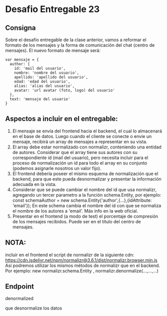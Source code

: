 # Desafio Entregable 23
## Consigna

Sobre el desafío entregable de la clase anterior, vamos a reformar el formato de los mensajes y la forma de comunicación del chat (centro de mensajes).
El nuevo formato de mensaje será:

    var mensaje = {
      author: {
        id: 'mail del usuario', 
        nombre: 'nombre del usuario', 
        apellido: 'apellido del usuario', 
        edad: 'edad del usuario', 
        alias: 'alias del usuario',
        avatar: 'url avatar (foto, logo) del usuario'
      },
      text: 'mensaje del usuario'
    }

## Aspectos a incluir en el entregable:

1) El mensaje se envía del frontend hacia el backend, el cual lo almacenará en el base de datos. Luego cuando el cliente se conecte o envie un mensaje, recibirá un array de mensajes a representar en su vista. 
2) El array debe estar normalizado con normalizr, conteniendo una entidad de autores. Considerar que el array tiene sus autores con su correspondiente id (mail del usuario), pero necesita incluir para el proceso de normalización un id para todo el array en su conjunto (podemos asignarle nosotros un valor fijo).
3) El frontend debería poseer el mismo esquema de normalización que el backend, para que este pueda desnormalizar y presentar la información adecuada en la vista.
4) Considerar que se puede cambiar el nombre del id que usa normalizr, agregando un tercer parametro a la función schema.Entity, por ejemplo:
const schemaAuthor = new schema.Entity('author',{...},{idAttribute: 'email'});
En este schema cambia el nombre del id con que se normaliza el nombre de los autores a 'email'. Más info en la web oficial.
5) Presentar en el frontend (a modo de test) el porcentaje de compresión de los mensajes recibidos. Puede ser en el título del centro de mensajes.

## NOTA:
incluir en el frontend el script de normalizr de la siguiente cdn: https://cdn.jsdelivr.net/npm/normalizr@3.6.1/dist/normalizr.browser.min.js
Así podremos utilizar los mismos métodos de normalizr que en el backend. Por ejemplo:  new normalizr.schema.Entity , normalizr.denormalize(...,...,...)


## Endpoint

denormalized

que desnormalize los datos